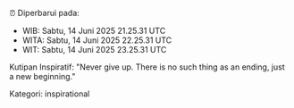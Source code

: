 ⏰ Diperbarui pada:
- WIB: Sabtu, 14 Juni 2025 21.25.31 UTC
- WITA: Sabtu, 14 Juni 2025 22.25.31 UTC
- WIT: Sabtu, 14 Juni 2025 23.25.31 UTC

Kutipan Inspiratif:
"Never give up. There is no such thing as an ending, just a new beginning."


Kategori: inspirational

